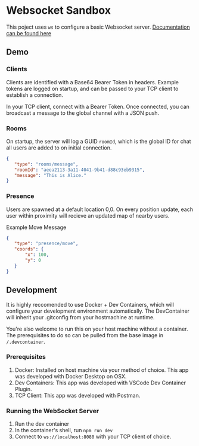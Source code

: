 # Websocket Sandbox
 
 This poject uses `ws` to configure a basic Websocket server. [Documentation can be found here](https://github.com/websockets/ws/blob/HEAD/doc/ws.md#event-headers)

 ## Demo

 ### Clients
 Clients are identified with a Base64 Bearer Token in headers. Example tokens are logged on startup, and can be passed to your TCP client to establish a connection.

 In your TCP client, connect with a Bearer Token. Once connected, you can broadcast a message to the global channel with a JSON push.

### Rooms
On startup, the server will log a GUID `roomId`, which is the global ID for chat all users are added to on initial connection.

 ```JSON
 {
    "type": "rooms/message",
    "roomId": "aeea2113-3a11-4041-9b41-d88c93eb9315",
    "message": "This is Alice."
}
 ```

 ### Presence
 Users are spawned at a default location 0,0. On every position update, each user within proximity will recieve an updated map of nearby users.

 Example Move Message
 ```JSON
 {
    "type": "presence/move",
    "coords": {
        "x": 100,
        "y": 0
    }
}
```

 ## Development
 It is highly reccomended to use Docker + Dev Containers, which will configure your development environment automatically. The DevContainer will inherit your .gitconfig from your hostmachine at runtime.
 
 You're also welcome to run this on your host machine without a container. The prerequisites to do so can be pulled from the base image in `/.devcontainer`.

### Prerequisites
1) Docker: Installed on host machine via your method of choice. This app was developed with Docker Desktop on OSX.
2) Dev Containers: This app was developed with VSCode Dev Container Plugin.
3) TCP Client: This app was developed with Postman.

### Running the WebSocket Server
1) Run the dev container
2) In the container's shell, run `npm run dev`
3) Connect to `ws://localhost:8080` with your TCP client of choice.


